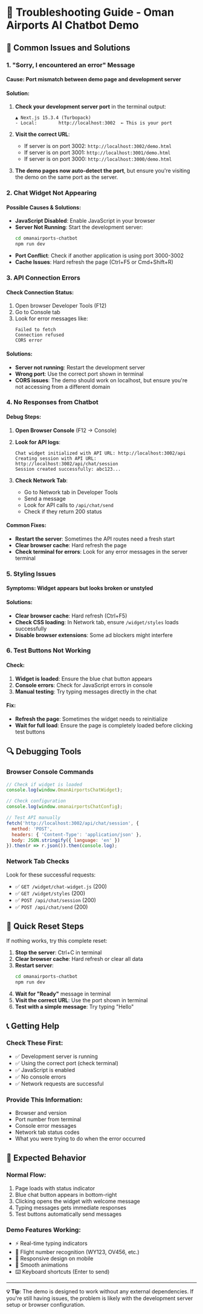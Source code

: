 # 🔧 Troubleshooting Guide - Oman Airports AI Chatbot Demo

## 🚨 Common Issues and Solutions

### **1. "Sorry, I encountered an error" Message**

#### **Cause**: Port mismatch between demo page and development server

#### **Solution**:
1. **Check your development server port** in the terminal output:
   ```
   ▲ Next.js 15.3.4 (Turbopack)
   - Local:        http://localhost:3002  ← This is your port
   ```

2. **Visit the correct URL**:
   - If server is on port 3002: `http://localhost:3002/demo.html`
   - If server is on port 3001: `http://localhost:3001/demo.html`
   - If server is on port 3000: `http://localhost:3000/demo.html`

3. **The demo pages now auto-detect the port**, but ensure you're visiting the demo on the same port as the server.

### **2. Chat Widget Not Appearing**

#### **Possible Causes & Solutions**:

- **JavaScript Disabled**: Enable JavaScript in your browser
- **Server Not Running**: Start the development server:
  ```bash
  cd omanairports-chatbot
  npm run dev
  ```
- **Port Conflict**: Check if another application is using port 3000-3002
- **Cache Issues**: Hard refresh the page (Ctrl+F5 or Cmd+Shift+R)

### **3. API Connection Errors**

#### **Check Connection Status**:
1. Open browser Developer Tools (F12)
2. Go to Console tab
3. Look for error messages like:
   ```
   Failed to fetch
   Connection refused
   CORS error
   ```

#### **Solutions**:
- **Server not running**: Restart the development server
- **Wrong port**: Use the correct port shown in terminal
- **CORS issues**: The demo should work on localhost, but ensure you're not accessing from a different domain

### **4. No Responses from Chatbot**

#### **Debug Steps**:
1. **Open Browser Console** (F12 → Console)
2. **Look for API logs**:
   ```
   Chat widget initialized with API URL: http://localhost:3002/api
   Creating session with API URL: http://localhost:3002/api/chat/session
   Session created successfully: abc123...
   ```

3. **Check Network Tab**:
   - Go to Network tab in Developer Tools
   - Send a message
   - Look for API calls to `/api/chat/send`
   - Check if they return 200 status

#### **Common Fixes**:
- **Restart the server**: Sometimes the API routes need a fresh start
- **Clear browser cache**: Hard refresh the page
- **Check terminal for errors**: Look for any error messages in the server terminal

### **5. Styling Issues**

#### **Symptoms**: Widget appears but looks broken or unstyled

#### **Solutions**:
- **Clear browser cache**: Hard refresh (Ctrl+F5)
- **Check CSS loading**: In Network tab, ensure `/widget/styles` loads successfully
- **Disable browser extensions**: Some ad blockers might interfere

### **6. Test Buttons Not Working**

#### **Check**:
1. **Widget is loaded**: Ensure the blue chat button appears
2. **Console errors**: Check for JavaScript errors in console
3. **Manual testing**: Try typing messages directly in the chat

#### **Fix**:
- **Refresh the page**: Sometimes the widget needs to reinitialize
- **Wait for full load**: Ensure the page is completely loaded before clicking test buttons

## 🔍 Debugging Tools

### **Browser Console Commands**
```javascript
// Check if widget is loaded
console.log(window.OmanAirportsChatWidget);

// Check configuration
console.log(window.omanairportsChatConfig);

// Test API manually
fetch('http://localhost:3002/api/chat/session', {
  method: 'POST',
  headers: { 'Content-Type': 'application/json' },
  body: JSON.stringify({ language: 'en' })
}).then(r => r.json()).then(console.log);
```

### **Network Tab Checks**
Look for these successful requests:
- ✅ `GET /widget/chat-widget.js` (200)
- ✅ `GET /widget/styles` (200)
- ✅ `POST /api/chat/session` (200)
- ✅ `POST /api/chat/send` (200)

## 🚀 Quick Reset Steps

If nothing works, try this complete reset:

1. **Stop the server**: Ctrl+C in terminal
2. **Clear browser cache**: Hard refresh or clear all data
3. **Restart server**:
   ```bash
   cd omanairports-chatbot
   npm run dev
   ```
4. **Wait for "Ready"** message in terminal
5. **Visit the correct URL**: Use the port shown in terminal
6. **Test with a simple message**: Try typing "Hello"

## 📞 Getting Help

### **Check These First**:
- ✅ Development server is running
- ✅ Using the correct port (check terminal)
- ✅ JavaScript is enabled
- ✅ No console errors
- ✅ Network requests are successful

### **Provide This Information**:
- Browser and version
- Port number from terminal
- Console error messages
- Network tab status codes
- What you were trying to do when the error occurred

## 🎯 Expected Behavior

### **Normal Flow**:
1. Page loads with status indicator
2. Blue chat button appears in bottom-right
3. Clicking opens the widget with welcome message
4. Typing messages gets immediate responses
5. Test buttons automatically send messages

### **Demo Features Working**:
- ⚡ Real-time typing indicators
- 🎯 Flight number recognition (WY123, OV456, etc.)
- 📱 Responsive design on mobile
- 🎨 Smooth animations
- ⌨️ Keyboard shortcuts (Enter to send)

---

**💡 Tip**: The demo is designed to work without any external dependencies. If you're still having issues, the problem is likely with the development server setup or browser configuration. 